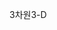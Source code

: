 <span data-ttu-id="8cb3a-101">3차원</span><span class="sxs-lookup"><span data-stu-id="8cb3a-101">3-D</span></span>